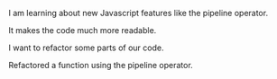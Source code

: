 I am learning about new Javascript features like the pipeline operator.

It makes the code much more readable.

I want to refactor some parts of our code.

Refactored a function using the pipeline operator.